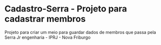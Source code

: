 # Cadastro-Serra - Projeto para cadastrar membros
Projeto para criar um meio para guardar dados de membros que passa pela Serra Jr engenharia - IPRJ - Nova Friburgo
